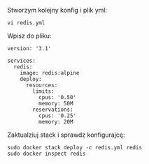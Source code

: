 Stworzym kolejny konfig i plik yml:
```
vi redis.yml
```
Wpisz do pliku:
```
version: '3.1'

services:
  redis:
    image: redis:alpine
    deploy:
      resources:
        limits:
          cpus: '0.50'
          memory: 50M
        reservations:
          cpus: '0.25'
          memory: 20M
```
Zaktualziuj stack i sprawdz konfigurajcę:
```
sudo docker stack deploy -c redis.yml redis
sudo docker inspect redis
```
